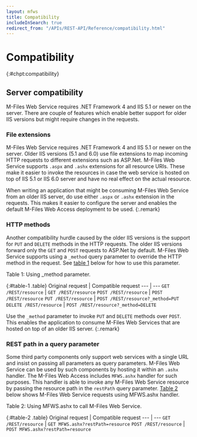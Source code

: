 ```yaml
---
layout: mfws
title: Compatibility
includeInSearch: true
redirect_from: "/APIs/REST-API/Reference/compatibility.html"
---
```


# Compatibility
{:#chpt:compatibility}

## Server compatibility

M-Files Web Service requires .NET Framework 4 and IIS 5.1 or newer on the server. There are couple of features which enable better support for older IIS versions but might require changes in the requests.

### File extensions

M-Files Web Service requires .NET Framework 4 and IIS 5.1 or newer on the server. Older IIS versions (5.1 and 6.0) use file extensions to map incoming HTTP requests to different extensions such as ASP.Net. M-Files Web Service supports `.aspx` and `.ashx` extensions for all resource URIs. These make it easier to invoke the resources in case the web service is hosted on top of IIS 5.1 or IIS 6.0 server and have no real effect on the actual resource. 


When writing an application that might be consuming M-Files Web Service from an older IIS server, do use either `.aspx` or `.ashx` extension in the requests. This makes it easier to configure the server and enables the default M-Files Web Access deployment to be used.
{:.remark}

### HTTP methods

Another compatibility hurdle caused by the older IIS versions is the support for `PUT` and `DELETE` methods in the HTTP requests. The older IIS versions forward only the `GET` and `POST` requests to ASP.Net by default. M-Files Web Service supports using a `_method` query parameter to override the HTTP method in the request. See [table 1](#table-1) below for how to use this parameter.

<div class="caption">
	<span class="caption-label">Table 1:</span>
	Using _method parameter.
</div>

{:#table-1 .table}
Original request | Compatible request
--- | ---
`GET /REST/resource` | `GET /REST/resource`
`POST /REST/resource` | `POST /REST/resource`
`PUT /REST/resource` | `POST /REST/resource?_method=PUT`
`DELETE /REST/resource` | `POST /REST/resource?_method=DELETE`

Use the `_method` parameter to invoke `PUT` and `DELETE` methods over `POST`. This enables the application to consume M-Files Web Services that are hosted on top of an older IIS server.
{:.remark}

### REST path in a query parameter

Some third party components only support web services with a single URL and insist on passing all parameters as query parameters. M-Files Web Service can be used by such components by hosting it within an `.ashx` handler. The M-Files Web Access includes `MFWS.ashx` handler for such purposes. This handler is able to invoke any M-Files Web Service resource by passing the resource path in the `restPath` query parameter. [Table 2](#table-2) below shows M-Files Web Service requests using MFWS.ashx handler.

<div class="caption">
	<span class="caption-label">Table 2:</span>
	Using MFWS.ashx to call M-Files Web Service.
</div>

{:#table-2 .table}
Original request | Compatible request
--- | ---
`GET /REST/resource` | `GET MFWS.ashx?restPath=resource`
`POST /REST/resource` | `POST MFWS.ashx?restPath=resource`